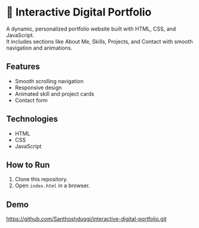 # 💼 Interactive Digital Portfolio

A dynamic, personalized portfolio website built with HTML, CSS, and JavaScript.  
It includes sections like About Me, Skills, Projects, and Contact with smooth navigation and animations.

## Features
- Smooth scrolling navigation
- Responsive design
- Animated skill and project cards
- Contact form

## Technologies
- HTML
- CSS
- JavaScript

## How to Run
1. Clone this repository.
2. Open `index.html` in a browser.

## Demo
https://github.com/Santhoshduggi/interactive-digital-portfolio.git
